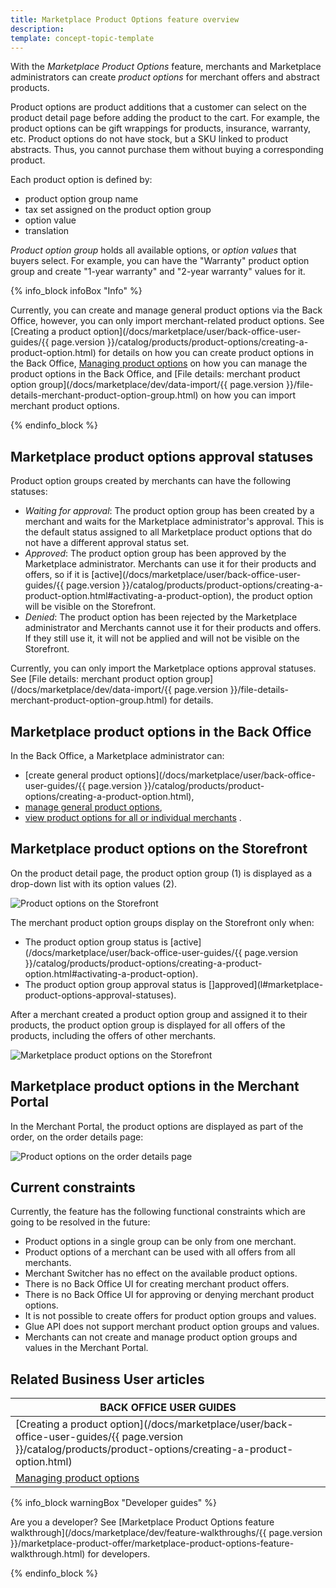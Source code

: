 ```yaml
---
title: Marketplace Product Options feature overview
description: 
template: concept-topic-template
---
```


With the *Marketplace Product Options* feature, merchants and Marketplace administrators can create *product options* for merchant offers and abstract products.

Product options are product additions that a customer can select on the product detail page before adding the product to the cart. For example, the product options can be gift wrappings for products, insurance, warranty, etc. Product options do not have stock, but a SKU linked to product abstracts. Thus, you cannot purchase them without buying a corresponding product.

Each product option is defined by:

* product option group name
* tax set assigned on the product option group
* option value
* translation

*Product option group* holds all available options, or *option values* that buyers select. For example, you can have the "Warranty" product option group and create "1-year warranty" and "2-year warranty" values for it.

{% info_block infoBox "Info" %}

Currently, you can create and manage general product options via the Back Office, however, you can only import merchant-related product options. See [Creating a product option](/docs/marketplace/user/back-office-user-guides/{{ page.version }}/catalog/products/product-options/creating-a-product-option.html) for details on how you can create product options in the Back Office, [Managing product options](/docs/marketplace/user/back-office-user-guides/202106.0/catalog/products/product-options/managing-product-options.html) on how you can manage the product options in the Back Office, and [File details: merchant product option group](/docs/marketplace/dev/data-import/{{ page.version }}/file-details-merchant-product-option-group.html) on how you can import merchant product options.

{% endinfo_block %}

## Marketplace product options approval statuses

Product option groups created by merchants can have the following statuses:

* *Waiting for approval*: The product option group has been created by a merchant and waits for the Marketplace administrator's approval. This is the default status assigned to all Marketplace product options that do not have a different approval status set.
* *Approved*: The product option group has been approved by the Marketplace administrator. Merchants can use it for their products and offers, so if it is [active](/docs/marketplace/user/back-office-user-guides/{{ page.version }}/catalog/products/product-options/creating-a-product-option.html#activating-a-product-option), the product option will be visible on the Storefront.
* *Denied*: The product option has been rejected by the Marketplace administrator and Merchants cannot use it for their products and offers. If they still use it, it will not be applied and will not be visible on the Storefront.

Currently, you can only import the Marketplace options approval statuses. See [File details: merchant product option group](/docs/marketplace/dev/data-import/{{ page.version }}/file-details-merchant-product-option-group.html) for details.

## Marketplace product options in the Back Office
In the Back Office, a Marketplace administrator can:
* [create general product options](/docs/marketplace/user/back-office-user-guides/{{ page.version }}/catalog/products/product-options/creating-a-product-option.html),
* [manage general product options](/docs/marketplace/user/back-office-user-guides/202106.0/catalog/products/product-options/managing-product-options.html),
* [view product options for all or individual merchants](/docs/marketplace/user/back-office-user-guides/202106.0/catalog/products/product-options/managing-product-options.html#filtering-product-options-by-merchants) .

## Marketplace product options on the Storefront

On the product detail page, the product option group (1) is displayed as a drop-down list with its option values (2). 

![Product options on the Storefront](https://spryker.s3.eu-central-1.amazonaws.com/docs/Marketplace/user+guides/Features/Marketplace+product+options/product-options-on-the-storefront.png)

The merchant product option groups display on the Storefront only when: 
* The product option group status is [active](/docs/marketplace/user/back-office-user-guides/{{ page.version }}/catalog/products/product-options/creating-a-product-option.html#activating-a-product-option).
* The product option group approval status is []approved](l#marketplace-product-options-approval-statuses).

After a merchant created a product option group and assigned it to their products, the product option group is displayed for all offers of the products, including the offers of other merchants.

![Marketplace product options on the Storefront](https://spryker.s3.eu-central-1.amazonaws.com/docs/Marketplace/user+guides/Features/Marketplace+product+options/merchant-prodcut-options-on-the-storefront.png)

## Marketplace product options in the Merchant Portal

In the Merchant Portal, the product options are displayed as part of the order, on the order details page:

<img class="width-100" ALT="Product options on the order details page" SRC="https://spryker.s3.eu-central-1.amazonaws.com/docs/Marketplace/user+guides/Features/Marketplace+product+options/product-options-in-the-merchant-portal.png"/>

## Current constraints

Currently, the feature has the following functional constraints which are going to be resolved in the future:

* Product options in a single group can be only from one merchant.
* Product options of a merchant can be used with all offers from all merchants.
* Merchant Switcher has no effect on the available product options.
* There is no Back Office UI for creating merchant product offers.
* There is no Back Office UI for approving or denying merchant product options.
* It is not possible to create offers for product option groups and values.
* Glue API does not support merchant product option groups and values.
* Merchants can not create and manage product option groups and values in the Merchant Portal.

## Related Business User articles

|BACK OFFICE USER GUIDES |
|---------|
| [Creating a product option](/docs/marketplace/user/back-office-user-guides/{{ page.version }}/catalog/products/product-options/creating-a-product-option.html)  
| [Managing product options](/docs/marketplace/user/back-office-user-guides/202106.0/catalog/products/product-options/managing-product-options.html)|

{% info_block warningBox "Developer guides" %}

Are you a developer? See [Marketplace Product Options feature walkthrough](/docs/marketplace/dev/feature-walkthroughs/{{ page.version }}/marketplace-product-offer/marketplace-product-options-feature-walkthrough.html) for developers.

{% endinfo_block %}
